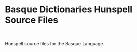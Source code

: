 # Basque Dictionaries Hunspell Source Files


<br>


Hunspell source files for the Basque Language.
